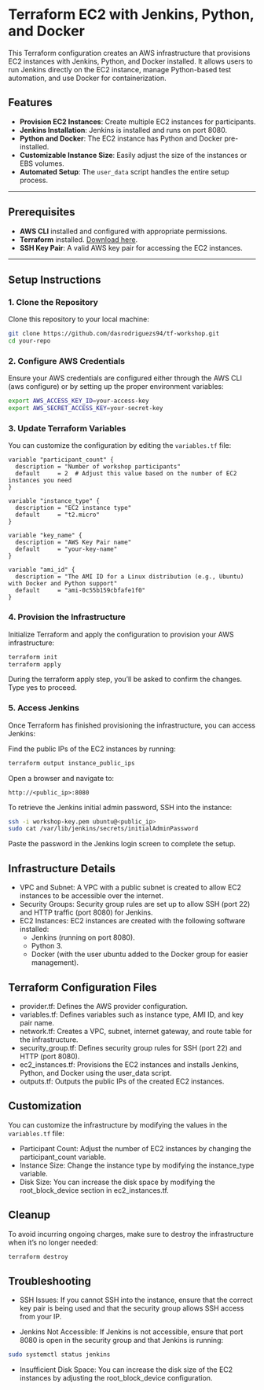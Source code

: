 # Terraform EC2 with Jenkins, Python, and Docker

This Terraform configuration creates an AWS infrastructure that provisions EC2 instances with Jenkins, Python, and Docker installed. It allows users to run Jenkins directly on the EC2 instance, manage Python-based test automation, and use Docker for containerization.

## Features

- **Provision EC2 Instances**: Create multiple EC2 instances for participants.
- **Jenkins Installation**: Jenkins is installed and runs on port 8080.
- **Python and Docker**: The EC2 instance has Python and Docker pre-installed.
- **Customizable Instance Size**: Easily adjust the size of the instances or EBS volumes.
- **Automated Setup**: The `user_data` script handles the entire setup process.

---

## Prerequisites

- **AWS CLI** installed and configured with appropriate permissions.
- **Terraform** installed. [Download here](https://www.terraform.io/downloads.html).
- **SSH Key Pair**: A valid AWS key pair for accessing the EC2 instances.

---

## Setup Instructions

### 1. Clone the Repository

Clone this repository to your local machine:

```bash
git clone https://github.com/dasrodriguezs94/tf-workshop.git
cd your-repo
```

### 2. Configure AWS Credentials
Ensure your AWS credentials are configured either through the AWS CLI (aws configure) or by setting up the proper environment variables:

``` bash
export AWS_ACCESS_KEY_ID=your-access-key
export AWS_SECRET_ACCESS_KEY=your-secret-key
```

### 3. Update Terraform Variables
You can customize the configuration by editing the ```variables.tf``` file:

``` hcl
variable "participant_count" {
  description = "Number of workshop participants"
  default     = 2  # Adjust this value based on the number of EC2 instances you need
}

variable "instance_type" {
  description = "EC2 instance type"
  default     = "t2.micro"
}

variable "key_name" {
  description = "AWS Key Pair name"
  default     = "your-key-name"
}

variable "ami_id" {
  description = "The AMI ID for a Linux distribution (e.g., Ubuntu) with Docker and Python support"
  default     = "ami-0c55b159cbfafe1f0"
}
```

### 4. Provision the Infrastructure
Initialize Terraform and apply the configuration to provision your AWS infrastructure:

``` bash
terraform init
terraform apply
```
During the terraform apply step, you’ll be asked to confirm the changes. Type yes to proceed.

### 5. Access Jenkins
Once Terraform has finished provisioning the infrastructure, you can access Jenkins:

Find the public IPs of the EC2 instances by running:

```bash
terraform output instance_public_ips
```

Open a browser and navigate to:

```http://<public_ip>:8080```

To retrieve the Jenkins initial admin password, SSH into the instance:

``` bash
ssh -i workshop-key.pem ubuntu@<public_ip>
sudo cat /var/lib/jenkins/secrets/initialAdminPassword
```

Paste the password in the Jenkins login screen to complete the setup.

## Infrastructure Details
- VPC and Subnet: A VPC with a public subnet is created to allow EC2 instances to be accessible over the internet.
- Security Groups: Security group rules are set up to allow SSH (port 22) and HTTP traffic (port 8080) for Jenkins.
- EC2 Instances: EC2 instances are created with the following software installed:
    - Jenkins (running on port 8080).
    - Python 3.
    - Docker (with the user ubuntu added to the Docker group for easier management).

## Terraform Configuration Files
- provider.tf: Defines the AWS provider configuration.
- variables.tf: Defines variables such as instance type, AMI ID, and key pair name.
- network.tf: Creates a VPC, subnet, internet gateway, and route table for the infrastructure.
- security_group.tf: Defines security group rules for SSH (port 22) and HTTP (port 8080).
- ec2_instances.tf: Provisions the EC2 instances and installs Jenkins, Python, and Docker using the user_data script.
- outputs.tf: Outputs the public IPs of the created EC2 instances.

## Customization
You can customize the infrastructure by modifying the values in the ```variables.tf``` file:

- Participant Count: Adjust the number of EC2 instances by changing the participant_count variable.
- Instance Size: Change the instance type by modifying the instance_type variable.
- Disk Size: You can increase the disk space by modifying the root_block_device section in ec2_instances.tf.

## Cleanup
To avoid incurring ongoing charges, make sure to destroy the infrastructure when it’s no longer needed:

``` bash
terraform destroy
```
## Troubleshooting
- SSH Issues: If you cannot SSH into the instance, ensure that the correct key pair is being used and that the security group allows SSH access from your IP.

- Jenkins Not Accessible: If Jenkins is not accessible, ensure that port 8080 is open in the security group and that Jenkins is running:

```bash
sudo systemctl status jenkins
```
- Insufficient Disk Space: You can increase the disk size of the EC2 instances by adjusting the root_block_device configuration.
